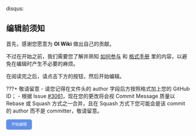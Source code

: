 disqus:

## 编辑前须知

首先，感谢您愿意为 **OI Wiki** 做出自己的贡献。

不过在开始之前，我们需要您了解并熟知 [如何参与](./intro/htc.md) 和 [格式手册](./intro/format.md) 里的内容，以避免在编辑时产生不必要的麻烦。

在阅读完之后，请点击下方的按钮，然后开始编辑。

???+ 敬请留意
    -   请您记得在文件头的 author 字段后方按照格式加上您的 GitHub ID；
    -   根据 Issue [#3061](https://github.com/OI-wiki/OI-wiki/issues/3061)，现在您的更改将会视 Commit Message 质量以 Rebase 或 Squash 方式之一合并，且在 Squash 方式下您可能会是该 commit 的 author 而不是 committer，敬请留意。

<a id="btn-startedit" style="padding: 0.75em 1.25em; display: inline-block; line-height: 1; text-decoration: none; white-space: nowrap; cursor: pointer; border: 1px solid #6190e8; border-radius: 5px; background-color: #6190e8; color: #fff; outline: none; font-size: 0.75em;">开始编辑</a>

<!-- preprocess.skipdetails on -->

<script>
	function getQueryVariable(name, dft)
	{
		var reg = new RegExp('(^|&)' + name + '=([^&]*)(&|$)', 'i');
		var r = window.location.search.substr(1).match(reg);
		if (r != null)
		{
			return unescape(r[2]);
		}
		return dft;
	}
	document.getElementById("btn-startedit").href = "https://github.com/OI-wiki/OI-wiki/edit/master/docs" + getQueryVariable("ref", "");
</script>

<!-- preprocess.skipdetails off -->
